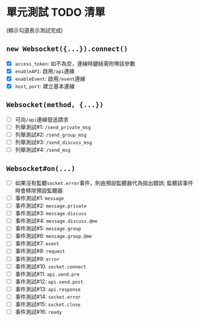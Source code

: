 # 單元測試 TODO 清單
(顯示勾選表示測試完成)

## `new Websocket({...}).connect()`
- [x] `access_token`: 如不為空，連線時鍵結需附帶該參數
- [x] `enableAPI`: 啟用`/api`連線
- [x] `enableEvent`: 啟用`/event`連線
- [x] `host`, `port`: 建立基本連線

## `Websocket(method, {...})`
- [ ] 可向`/api`連線發送請求
- [ ] 列舉測試#1: `/send_private_msg`
- [ ] 列舉測試#2: `/send_group_msg`
- [ ] 列舉測試#3: `/send_discuss_msg`
- [ ] 列舉測試#4: `/send_msg`

## `Websocket#on(...)`
- [ ] 如果沒有監聽`socket.error`事件，則由預設監聽器代為拋出錯誤; 監聽該事件時會移除預設監聽器
- [ ] 事件測試#1: `message`
- [ ] 事件測試#2: `message.private`
- [ ] 事件測試#3: `message.discuss`
- [ ] 事件測試#4: `message.discuss.@me`
- [ ] 事件測試#5: `message.group`
- [ ] 事件測試#6: `message.group.@me`
- [ ] 事件測試#7: `event`
- [ ] 事件測試#8: `request`
- [ ] 事件測試#9: `error`
- [ ] 事件測試#10: `socket.connect`
- [ ] 事件測試#11: `api.send.pre`
- [ ] 事件測試#12: `api.send.post`
- [ ] 事件測試#13: `api.response`
- [ ] 事件測試#14: `socket.error`
- [ ] 事件測試#15: `socket.close`
- [ ] 事件測試#16: `ready`
